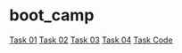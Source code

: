 # boot_camp
[Task 01](https://umberban.github.io/boot_camp/1day/task_01)
[Task 02](https://umberban.github.io/boot_camp/1day/task_02)
[Task 03](https://umberban.github.io/boot_camp/1day/task_03)
[Task 04](https://umberban.github.io/boot_camp/1day/task_04)
[Task Code]()
